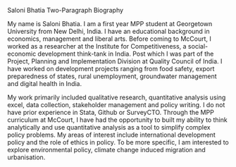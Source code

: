 Saloni Bhatia 
Two-Paragraph Biography 

My name is Saloni Bhatia. I am a first year MPP student at Georgetown University from New Delhi, India. I have an educational background in economics, management and liberal arts. Before coming to McCourt, I worked as a researcher at the Institute for Competitiveness, a social-economic development think-tank in India. Post which I was part of the Project, Planning and Implementation Division at Quality Council of India. I have worked on development projects ranging from food safety, export preparedness of states, rural unemployment, groundwater management and digital health in India. 

My work primarily included qualitative research, quantitative analysis using excel, data collection, stakeholder management and policy writing. I do not have prior experience in Stata, Github or SurveyCTO. Through the MPP curriculum at McCourt, I have had the opportunity to built my ability to think analytically and use quantitative analysis as a tool to simplify complex policy problems. My areas of interest include international development policy and the role of ethics in policy. To be more specific, I am interested to explore environmental policy, climate change induced migration and urbanisation. 

 